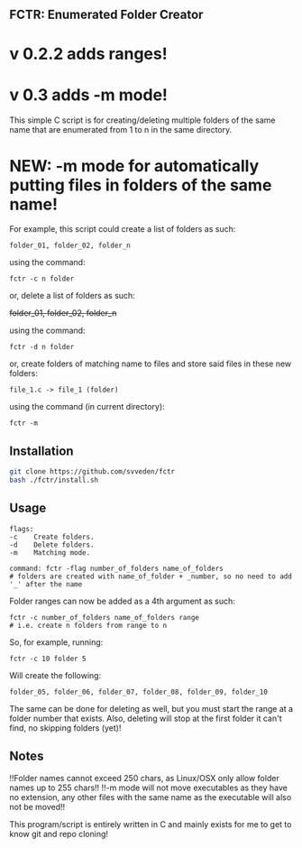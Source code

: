 ## FCTR: Enumerated Folder Creator 

# v 0.2.2 adds ranges!
# v 0.3 adds -m mode!

This simple C script is for creating/deleting multiple folders of the same name that are enumerated from 1 to n in the same directory.
# NEW: -m mode for automatically putting files in folders of the same name!

For example, this script could create a list of folders as such:

```
folder_01, folder_02, folder_n
```
using the command: 
```
fctr -c n folder
```
or, delete a list of folders as such:

~~folder_01, folder_02, folder_n~~

using the command:
```
fctr -d n folder
```
or, create folders of matching name to files and store said files in these new folders:
```
file_1.c -> file_1 (folder)
```
using the command (in current directory):
```
fctr -m
```

## Installation

```sh
git clone https://github.com/svveden/fctr
bash ./fctr/install.sh
```

## Usage
```
flags: 
-c    Create folders.
-d    Delete folders.
-m    Matching mode.
```
```
command: fctr -flag number_of_folders name_of_folders
# folders are created with name_of_folder + _number, so no need to add '_' after the name
```
Folder ranges can now be added as a 4th argument as such:
```
fctr -c number_of_folders name_of_folders range 
# i.e. create n folders from range to n
```
So, for example, running:
```
fctr -c 10 folder 5
```
Will create the following:
```
folder_05, folder_06, folder_07, folder_08, folder_09, folder_10
```
The same can be done for deleting as well, but you must start the range at a folder number that exists.
Also, deleting will stop at the first folder it can't find, no skipping folders (yet)!

## Notes

!!Folder names cannot exceed 250 chars, as Linux/OSX only allow folder names up to 255 chars!!
!!-m mode will not move executables as they have no extension, any other files with the same name as the executable will also not be moved!!

This program/script is entirely written in C and mainly exists for me to get to know git and repo cloning! 
